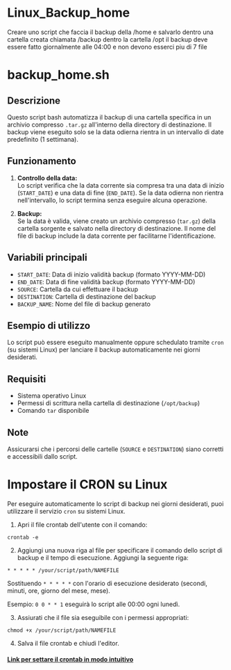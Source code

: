 # Linux_Backup_home
Creare uno script che faccia il backup della /home e salvarlo dentro una cartella creata chiamata /backup dentro la cartella /opt il backup deve essere fatto giornalmente alle 04:00 e non devono esserci piu di 7 file 
# backup_home.sh

## Descrizione

Questo script bash automatizza il backup di una cartella specifica in un archivio compresso `.tar.gz` all'interno della directory di destinazione. Il backup viene eseguito solo se la data odierna rientra in un intervallo di date predefinito (1 settimana).

## Funzionamento

1. **Controllo della data:**  
   Lo script verifica che la data corrente sia compresa tra una data di inizio (`START_DATE`) e una data di fine (`END_DATE`). Se la data odierna non rientra nell'intervallo, lo script termina senza eseguire alcuna operazione.

2. **Backup:**  
   Se la data è valida, viene creato un archivio compresso (`tar.gz`) della cartella sorgente e salvato nella directory di destinazione. Il nome del file di backup include la data corrente per facilitarne l'identificazione.

## Variabili principali

- `START_DATE`: Data di inizio validità backup (formato YYYY-MM-DD)
- `END_DATE`: Data di fine validità backup (formato YYYY-MM-DD)
- `SOURCE`: Cartella da cui effettuare il backup
- `DESTINATION`: Cartella di destinazione del backup
- `BACKUP_NAME`: Nome del file di backup generato

## Esempio di utilizzo

Lo script può essere eseguito manualmente oppure schedulato tramite `cron` (su sistemi Linux) per lanciare il backup automaticamente nei giorni desiderati.

## Requisiti

- Sistema operativo Linux
- Permessi di scrittura nella cartella di destinazione (`/opt/backup`)
- Comando `tar` disponibile

## Note

Assicurarsi che i percorsi delle cartelle (`SOURCE` e `DESTINATION`) siano corretti e accessibili dallo script.

# Impostare il CRON su Linux

Per eseguire automaticamente lo script di backup nei giorni desiderati, puoi utilizzare il servizio `cron` su sistemi Linux.

1. Apri il file crontab dell'utente con il comando:

`crontab -e`

2. Aggiungi una nuova riga al file per specificare il comando dello script di backup e il tempo di esecuzione. Aggiungi la seguente riga:

`* * * * * /your/script/path/NAMEFILE`

Sostituendo `* * * * *` con l'orario di esecuzione desiderato (secondi, minuti, ore, giorno del mese, mese).

Esempio: `0 0 * * 1` eseguirà lo script alle 00:00 ogni lunedì.

3. Assiurati che il file sia eseguibile con i permessi appropriati:

`chmod +x /your/script/path/NAMEFILE`

4. Salva il file crontab e chiudi l'editor.

#### [Link per settare il crontab in modo intuitivo](https://crontab.cronhub.io/)
